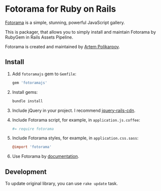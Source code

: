 # Fotorama for Ruby on Rails

[Fotorama] is a simple, stunning, powerful JavaScript gallery.

This is packager, that allows you to simply install and maintain Fotorama
by RubyGem in Rails Assets Pipeline.

Fotorama is created and maintained by [Artem Polikarpov].

[Fotorama]:         http://fotorama.io/
[Artem Polikarpov]: http://artpolikarpov.ru/

## Install

1. Add `fotoramajs` gem to `Gemfile`:

   ```ruby
   gem 'fotoramajs'
   ```

2. Install gems:

   ```sh
   bundle install
   ```

3. Include jQuery in your project. I recommend [jquery-rails-cdn].
4. Include Fotorama script, for example, in `application.js.coffee`:

   ```coffee
   #= require fotorama
   ```

5. Include Fotorama styles, for example, in `application.css.sass`:

   ```coffee
   @import 'fotorama'
   ```

6. Use Fotorama by [documentation].

[jquery-rails-cdn]: https://github.com/kenn/jquery-rails-cdn
[documentation]:    http://fotorama.io/use/

## Development

To update original library, you can use `rake update` task.
